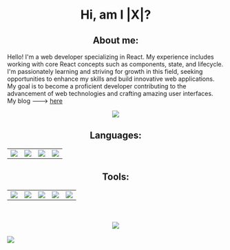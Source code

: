   <h1 align='center'>Hi, am I |X|?</h1>
  <h2 align="center">About me:</h2>
  <p>Hello! I'm a web developer specializing in React. My experience includes working with core React concepts such as components, state, and lifecycle. I'm passionately learning and striving for growth in this field, seeking opportunities to enhance my skills and build innovative web applications. My goal is to become a proficient developer contributing to the advancement of web technologies and crafting amazing user interfaces.<br />
  My blog ---> <a href="https://moldvaer23.github.io/my-blog/">here</a>
  </p>

  <p align='center'><a href="https://git.io/typing-svg"><img src="https://readme-typing-svg.herokuapp.com?font=Fira+Code&pause=1000&random=false&width=435&lines=Passionate+Junior+React+Developer+;Crafting+Innovative+Web+Experiences"/></a><p>
    <h2 align="center">Languages:</h2>
    <table align='center'>
        <tr>
            <td><img src="https://img.shields.io/badge/typescript-%23007ACC.svg?style=for-the-badge&logo=typescript&logoColor=white"></td>
            <td><img src="https://img.shields.io/badge/javascript-%23323330.svg?style=for-the-badge&logo=javascript&logoColor=%23F7DF1E"></td>
            <td><img src="https://img.shields.io/badge/html5-%23E34F26.svg?style=for-the-badge&logo=html5&logoColor=white"></td>
            <td><img src="https://img.shields.io/badge/css3-%231572B6.svg?style=for-the-badge&logo=css3&logoColor=white"></td>
        </tr>
    </table>

  <h2 align="center">Tools:</h2>
    <table align='center'>
        <tr>
            <td><img src="https://img.shields.io/badge/webpack-%238DD6F9.svg?style=for-the-badge&logo=webpack&logoColor=black"></td>
            <td><img src="https://img.shields.io/badge/SASS-hotpink.svg?style=for-the-badge&logo=SASS&logoColor=white"></td>
            <td><img src="https://img.shields.io/badge/redux-%23593d88.svg?style=for-the-badge&logo=redux&logoColor=white"></td>
            <td><img src="https://img.shields.io/badge/-jest-%23C21325?style=for-the-badge&logo=jest&logoColor=white"></td>
            <td><img src="https://img.shields.io/badge/React_Router-CA4245?style=for-the-badge&logo=react-router&logoColor=white"></td>
        </tr>
    </table><br /><br />

  <div align="center">
        <img src="https://github-readme-stats.vercel.app/api/top-langs/?username=moldvaer23&layout=compact" />
    </div><br />
    <picture>
        <img src="https://komarev.com/ghpvc/?username=moldvaer23">
    </picture>
